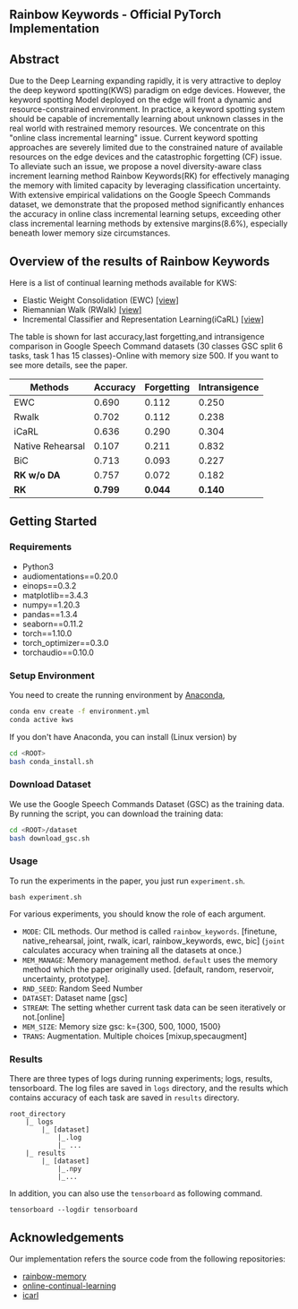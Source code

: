 ## Rainbow Keywords - Official PyTorch Implementation

## Abstract
Due to the Deep Learning expanding rapidly, it is very attractive to deploy the deep keyword spotting(KWS) paradigm on edge devices. However, the keyword spotting Model deployed on the edge will front a dynamic and resource-constrained environment. In practice, a keyword spotting system should be capable of incrementally learning about unknown classes in the real world with restrained memory resources. We concentrate on this "online class incremental learning" issue. Current keyword spotting approaches are severely limited due to the constrained nature of available resources on the edge devices and the catastrophic forgetting (CF) issue. To alleviate such an issue, we propose a novel diversity-aware class increment learning method Rainbow Keywords(RK) for effectively managing the memory with limited capacity by leveraging classification uncertainty. With extensive empirical validations on the Google Speech Commands dataset, we demonstrate that the proposed method significantly enhances the accuracy in online class incremental learning setups, exceeding other class incremental learning methods by extensive margins(8.6\%), especially beneath lower memory size circumstances.

## Overview of the results of Rainbow Keywords
Here is a list of continual learning methods available for KWS:
- Elastic Weight Consolidation (EWC) [[view]](./methods/regularization.py)
- Riemannian Walk (RWalk) [[view]](./methods/regularization.py)
- Incremental Classifier and Representation Learning(iCaRL) [[view]](./methods/icarl.py)

The table is shown for last accuracy,last forgetting,and intransigence comparison in Google Speech Command datasets (30 classes GSC split 6 tasks, task 1 has 15 classes)-Online with memory size 500.
If you want to see more details, see the paper.

| Methods   | Accuracy     | Forgetting   | Intransigence |
|-----------|------------|------------|----------|
| EWC       | 0.690 | 0.112 | 0.250    |
| Rwalk     | 0.702 | 0.112 | 0.238    |
| iCaRL     | 0.636 | 0.290 | 0.304    |
| Native Rehearsal     | 0.107 | 0.211 | 0.832 |
| BiC       | 0.713 | 0.093 | 0.227    |
| **RK w/o DA** | 0.757 | 0.072 | 0.182 |
| **RK**        |**0.799**|**0.044**|**0.140**|

## Getting Started
### Requirements 
- Python3
- audiomentations==0.20.0
- einops==0.3.2
- matplotlib==3.4.3
- numpy==1.20.3
- pandas==1.3.4
- seaborn==0.11.2
- torch==1.10.0
- torch_optimizer==0.3.0
- torchaudio==0.10.0

### Setup Environment

You need to create the running environment by [Anaconda](https://www.anaconda.com/),

```bash
conda env create -f environment.yml
conda active kws
```

If you don't have Anaconda, you can install (Linux version) by

```bash
cd <ROOT>
bash conda_install.sh
```
### Download Dataset

We use the Google Speech Commands Dataset (GSC) as the training data. By running the script, you can download the training data:

```bash
cd <ROOT>/dataset
bash download_gsc.sh
```

### Usage 
To run the experiments in the paper, you just run `experiment.sh`.
```angular2html
bash experiment.sh 
```
For various experiments, you should know the role of each argument. 

- `MODE`: CIL methods. Our method is called `rainbow_keywords`. [finetune, native_rehearsal, joint, rwalk, icarl, rainbow_keywords, ewc, bic] (`joint` calculates accuracy when training all the datasets at once.)
- `MEM_MANAGE`: Memory management method. `default` uses the memory method which the paper originally used.
  [default, random, reservoir, uncertainty, prototype].
- `RND_SEED`: Random Seed Number 
- `DATASET`: Dataset name [gsc]
- `STREAM`: The setting whether current task data can be seen iteratively or not.[online]                                        
- `MEM_SIZE`: Memory size gsc: k={300, 500, 1000, 1500}
- `TRANS`: Augmentation. Multiple choices [mixup,specaugment]

### Results
There are three types of logs during running experiments; logs, results, tensorboard. 
The log files are saved in `logs` directory, and the results which contains accuracy of each task 
are saved in `results` directory. 
```angular2html
root_directory
    |_ logs 
        |_ [dataset]
            |_.log
            |_ ...
    |_ results
        |_ [dataset]
            |_.npy
            |_...
```

In addition, you can also use the `tensorboard` as following command.
```angular2html
tensorboard --logdir tensorboard
```

## Acknowledgements
Our implementation refers the source code from the following repositories:

- [rainbow-memory](https://github.com/clovaai/rainbow-memory)
- [online-continual-learning](https://github.com/RaptorMai/online-continual-learning)
- [icarl](https://github.com/donlee90/icarl)
